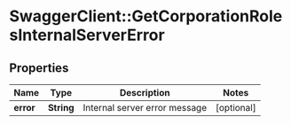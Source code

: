 # SwaggerClient::GetCorporationRolesInternalServerError

## Properties
Name | Type | Description | Notes
------------ | ------------- | ------------- | -------------
**error** | **String** | Internal server error message | [optional] 


